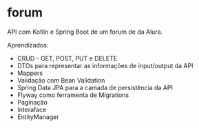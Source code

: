 # forum
API com Kotlin e Spring Boot de um forum de da Alura.

Aprendizados:
* CRUD - GET, POST, PUT e DELETE
* DTOs para representar as informações de input/output da API
* Mappers
* Validação com Bean Validation
* Spring Data JPA para a camada de persistência da API
* Flyway como ferramenta de Migrations
* Paginação
* Interaface
* EntityManager
